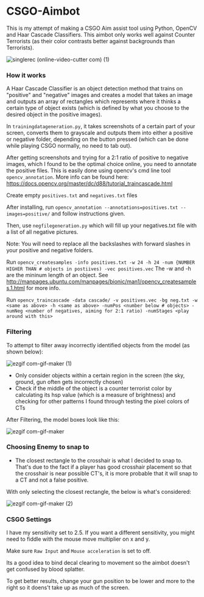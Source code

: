 # CSGO-Aimbot

This is my attempt of making a CSGO Aim assist tool using Python, OpenCV and Haar Cascade Classifiers. This aimbot only works well against Counter Terrorists (as their color contrasts better against backgrounds than Terrorists).

![singlerec (online-video-cutter com) (1)](https://user-images.githubusercontent.com/53878605/134618145-16fe2ada-be52-4fe7-b184-890f1f2510ad.gif)

### How it works

A Haar Cascade Classifier is an object detection method that trains on "positive" and "negative" images and creates a model that takes an image and outputs an array of rectangles which represents where it thinks a certain type of object exists (which is defined by what you choose to the desired object in the positive images).

In `trainingdatageneration.py`, it takes screenshots of a certain part of your screen, converts them to grayscale and outputs them into either a positive or negative folder, depending on the button pressed (which can be done while playing CSGO normally, no need to tab out).

After getting screenshots and trying for a 2:1 ratio of positive to negative images, which I found to be the optimal choice online, you need to annotate the positive files. This is easily done using opencv's cmd line tool `opencv_annotation`. More info can be found here: https://docs.opencv.org/master/dc/d88/tutorial_traincascade.html

Create empty `positives.txt` and `negatives.txt` files

After installing, run `opencv_annotation --annotations=positives.txt --images=positive/` and follow instructions given.

Then, use `negfilegeneration.py` which will fill up your negatives.txt file with a list of all negative pictures.

Note: You will need to replace all the backslashes with forward slashes in your positive and negative folders.

Run `opencv_createsamples -info positives.txt -w 24 -h 24 -num {NUMBER HIGHER THAN # objects in postiives) -vec positives.vec`
The -w and -h are the mininum length of an object. See http://manpages.ubuntu.com/manpages/bionic/man1/opencv_createsamples.1.html for more info.

Run `opencv_traincascade -data cascade/ -v positives.vec -bg neg.txt -w <same as above> -h <same as above> -numPos <number below # objects> -numNeg <number of negatives, aiming for 2:1 ratio) -numStages <play around with this>`

### Filtering

To attempt to filter away incorrectly identified objects from the model (as shown below):

![ezgif com-gif-maker (1)](https://user-images.githubusercontent.com/53878605/134783825-81e92074-bfe0-49f1-bc6d-3d54a31bb2a3.gif)


- Only consider objects within a certain region in the screen (the sky, ground, gun often gets incorrectly chosen)
- Check if the middle of the object is a counter terrorist color by calculating its hsp value (which is a measure of brightness) and checking for other patterns I found through testing the pixel colors of CTs

After Filtering, the model boxes look like this:

![ezgif com-gif-maker](https://user-images.githubusercontent.com/53878605/134783666-fcea0f98-e4c3-416a-ba7e-914071605190.gif)

### Choosing Enemy to snap to
- The closest rectangle to the crosshair is what I decided to snap to. That's due to the fact if a player has good crosshair placement so that the crosshair is near possible CT's, it is more probable that it will snap to a CT and not a false positive.

With only selecting the closest rectangle, the below is what's considered:

![ezgif com-gif-maker (2)](https://user-images.githubusercontent.com/53878605/134783869-7ea67536-7f42-459e-bc26-c48f3eae4a94.gif)

### CSGO Settings

I have my sensitivity set to 2.5. If you want a different sensitivity, you might need to fiddle with the mouse move multiplier on x and y.

Make sure `Raw Input` and `Mouse acceleration` is set to off.

Its a good idea to bind decal clearing to movement so the aimbot doesn't get confused by blood splatter.

To get better results, change your gun position to be lower and more to the right so it doens't take up as much of the screen.


